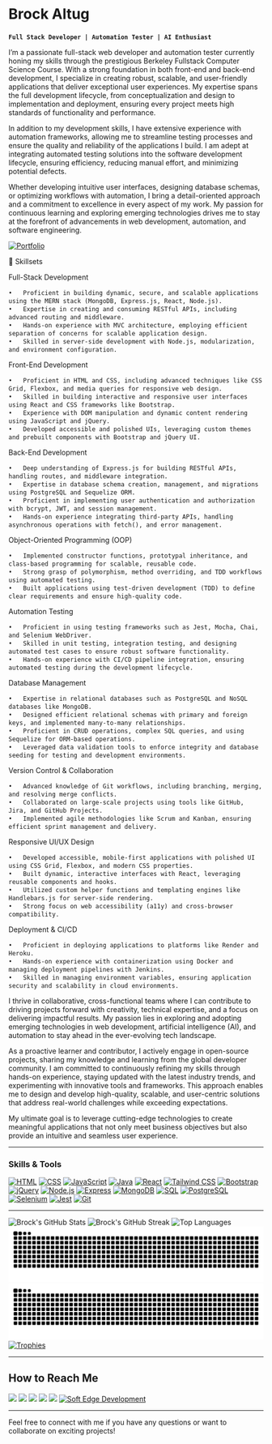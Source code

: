 # Brock Altug

**`Full Stack Developer | Automation Tester | AI Enthusiast`**


I’m a passionate full-stack web developer and automation tester currently honing my skills through the prestigious Berkeley Fullstack Computer Science Course. With a strong foundation in both front-end and back-end development, I specialize in creating robust, scalable, and user-friendly applications that deliver exceptional user experiences. My expertise spans the full development lifecycle, from conceptualization and design to implementation and deployment, ensuring every project meets high standards of functionality and performance.

In addition to my development skills, I have extensive experience with automation frameworks, allowing me to streamline testing processes and ensure the quality and reliability of the applications I build. I am adept at integrating automated testing solutions into the software development lifecycle, ensuring efficiency, reducing manual effort, and minimizing potential defects.

Whether developing intuitive user interfaces, designing database schemas, or optimizing workflows with automation, I bring a detail-oriented approach and a commitment to excellence in every aspect of my work. My passion for continuous learning and exploring emerging technologies drives me to stay at the forefront of advancements in web development, automation, and software engineering.

[![Portfolio](https://img.shields.io/badge/View%20Portfolio-FF5733?style=for-the-badge&logo=About.me&logoColor=white)](https://brockaltug.github.io/my-portfolio/)


🚀 Skillsets

Full-Stack Development

	•	Proficient in building dynamic, secure, and scalable applications using the MERN stack (MongoDB, Express.js, React, Node.js).
	•	Expertise in creating and consuming RESTful APIs, including advanced routing and middleware.
	•	Hands-on experience with MVC architecture, employing efficient separation of concerns for scalable application design.
	•	Skilled in server-side development with Node.js, modularization, and environment configuration.

Front-End Development

	•	Proficient in HTML and CSS, including advanced techniques like CSS Grid, Flexbox, and media queries for responsive web design.
	•	Skilled in building interactive and responsive user interfaces using React and CSS frameworks like Bootstrap.
	•	Experience with DOM manipulation and dynamic content rendering using JavaScript and jQuery.
	•	Developed accessible and polished UIs, leveraging custom themes and prebuilt components with Bootstrap and jQuery UI.

Back-End Development

	•	Deep understanding of Express.js for building RESTful APIs, handling routes, and middleware integration.
	•	Expertise in database schema creation, management, and migrations using PostgreSQL and Sequelize ORM.
	•	Proficient in implementing user authentication and authorization with bcrypt, JWT, and session management.
	•	Hands-on experience integrating third-party APIs, handling asynchronous operations with fetch(), and error management.

Object-Oriented Programming (OOP)

	•	Implemented constructor functions, prototypal inheritance, and class-based programming for scalable, reusable code.
	•	Strong grasp of polymorphism, method overriding, and TDD workflows using automated testing.
	•	Built applications using test-driven development (TDD) to define clear requirements and ensure high-quality code.

Automation Testing

	•	Proficient in using testing frameworks such as Jest, Mocha, Chai, and Selenium WebDriver.
	•	Skilled in unit testing, integration testing, and designing automated test cases to ensure robust software functionality.
	•	Hands-on experience with CI/CD pipeline integration, ensuring automated testing during the development lifecycle.

Database Management

	•	Expertise in relational databases such as PostgreSQL and NoSQL databases like MongoDB.
	•	Designed efficient relational schemas with primary and foreign keys, and implemented many-to-many relationships.
	•	Proficient in CRUD operations, complex SQL queries, and using Sequelize for ORM-based operations.
	•	Leveraged data validation tools to enforce integrity and database seeding for testing and development environments.

Version Control & Collaboration

	•	Advanced knowledge of Git workflows, including branching, merging, and resolving merge conflicts.
	•	Collaborated on large-scale projects using tools like GitHub, Jira, and GitHub Projects.
	•	Implemented agile methodologies like Scrum and Kanban, ensuring efficient sprint management and delivery.

Responsive UI/UX Design

	•	Developed accessible, mobile-first applications with polished UI using CSS Grid, Flexbox, and modern CSS properties.
	•	Built dynamic, interactive interfaces with React, leveraging reusable components and hooks.
	•	Utilized custom helper functions and templating engines like Handlebars.js for server-side rendering.
	•	Strong focus on web accessibility (a11y) and cross-browser compatibility.

Deployment & CI/CD

	•	Proficient in deploying applications to platforms like Render and Heroku.
	•	Hands-on experience with containerization using Docker and managing deployment pipelines with Jenkins.
	•	Skilled in managing environment variables, ensuring application security and scalability in cloud environments.


I thrive in collaborative, cross-functional teams where I can contribute to driving projects forward with creativity, technical expertise, and a focus on delivering impactful results. My passion lies in exploring and adopting emerging technologies in web development, artificial intelligence (AI), and automation to stay ahead in the ever-evolving tech landscape.

As a proactive learner and contributor, I actively engage in open-source projects, sharing my knowledge and learning from the global developer community. I am committed to continuously refining my skills through hands-on experience, staying updated with the latest industry trends, and experimenting with innovative tools and frameworks. This approach enables me to design and develop high-quality, scalable, and user-centric solutions that address real-world challenges while exceeding expectations.

My ultimate goal is to leverage cutting-edge technologies to create meaningful applications that not only meet business objectives but also provide an intuitive and seamless user experience.

---

### Skills & Tools

[![HTML](https://skillicons.dev/icons?i=html)](https://developer.mozilla.org/en-US/docs/Web/HTML)
[![CSS](https://skillicons.dev/icons?i=css)](https://developer.mozilla.org/en-US/docs/Web/CSS)
[![JavaScript](https://skillicons.dev/icons?i=js)](https://developer.mozilla.org/en-US/docs/Web/JavaScript)
[![Java](https://skillicons.dev/icons?i=java)](https://www.java.com/)
[![React](https://skillicons.dev/icons?i=react)](https://reactjs.org/)
[![Tailwind CSS](https://skillicons.dev/icons?i=tailwind)](https://tailwindcss.com/)
[![Bootstrap](https://skillicons.dev/icons?i=bootstrap)](https://getbootstrap.com/)
[![jQuery](https://skillicons.dev/icons?i=jquery)](https://jquery.com/)
[![Node.js](https://skillicons.dev/icons?i=nodejs)](https://nodejs.org/)
[![Express](https://skillicons.dev/icons?i=express)](https://expressjs.com/)
[![MongoDB](https://skillicons.dev/icons?i=mongodb)](https://www.mongodb.com/)
[![SQL](https://skillicons.dev/icons?i=sqlite)](https://www.sql.org/)
[![PostgreSQL](https://skillicons.dev/icons?i=postgres)](https://www.postgresql.org/)
[![Selenium](https://skillicons.dev/icons?i=selenium)](https://www.selenium.dev/)
[![Jest](https://skillicons.dev/icons?i=jest)](https://jestjs.io/)
[![Git](https://skillicons.dev/icons?i=git)](https://git-scm.com/)

---

![Brock's GitHub Stats](https://github-readme-stats.vercel.app/api?username=brockaltug&show_icons=true&theme=merko)
![Brock's GitHub Streak](https://streak-stats.demolab.com?user=brockaltug&theme=merko)
![Top Languages](https://github-readme-stats.vercel.app/api/top-langs/?username=brockaltug&layout=compact&theme=merko)
<img src="https://raw.githubusercontent.com/shahradelahi/shahradelahi/output/github-contribution-grid-snake-dark.svg#gh-dark-mode-only" alt="GitHub contribution grid snake animation" />
<img src="https://raw.githubusercontent.com/shahradelahi/shahradelahi/output/github-contribution-grid-snake.svg#gh-light-mode-only" alt="GitHub contribution grid snake animation" />
[![Trophies](https://github-profile-trophy.vercel.app/?username=brockaltug&theme=radical&margin-w=15&margin-h=15)](https://github.com/ryo-ma/github-profile-trophy)

---

## How to Reach Me

[![](https://img.shields.io/badge/-D14836?style=flat&logo=gmail&logoColor=white)](mailto:altugba99@gmail.com)
[![](https://img.shields.io/badge/-181717?style=flat&logo=github&logoColor=white)](https://github.com/brockaltug)
[![](https://img.shields.io/badge/-12100E?style=flat&logo=medium&logoColor=white)](https://medium.com/@brockaltug)
[![](https://img.shields.io/badge/-E4405F?style=flat&logo=instagram&logoColor=white)](https://instagram.com/softedgedev)
[![](https://img.shields.io/badge/-1DA1F2?style=flat&logo=x&logoColor=white)](https://twitter.com/softedgedev)
[![Soft Edge Development](https://img.shields.io/badge/Website-4CAF50?style=flat&logo=internet-explorer&logoColor=white)](https://softedgedevelopment.com)

---

Feel free to connect with me if you have any questions or want to collaborate on exciting projects!
